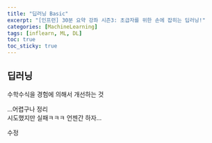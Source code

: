 ```yaml
---
title: "딥러닝 Basic"
excerpt: "[인프런] 30분 요약 강좌 시즌3: 초급자를 위한 손에 잡히는 딥러닝!"
categories: [MachineLearning]
tags: [inflearn, ML, DL]
toc: true
toc_sticky: true
---
```


## 딥러닝
수학수식을 경험에 의해서 개선하는 것

...어렵구나 정리<br/>
시도했지만 실패ㅋㅋㅋ 언젠간 하자...

수정
